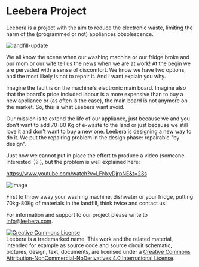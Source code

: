 # Leebera Project

Leebera is a project with the aim to reduce the electronic waste, limiting the harm of the (programmed or not) appliances obsolescence. 

![landfill-update](https://user-images.githubusercontent.com/92993315/200126288-36990d4c-56aa-498e-9295-b628ed038752.jpg)


We all know the scene when our washing machine or our fridge broke and our mom or our wife tell us the news when we are at work! At the begin we are pervaded with a sense of discomfort. We know we have two options, and the most likely is not to repair it. And I want explain you why.

Imagine the fault is on the machine's electronic main board. Imagine also that the board's price included labour is a more expensive than to buy a new appliance or (as often is the case), the main board is not anymore on the market. So, this is what Leebera want avoid.

Our mission is to extend the life of our appliance, just because we and you don't want to add 70-80 Kg of e-waste to the land or just because we still love it and don't want to buy a new one. Leebera is designing a new way to do it. We put the repairing problem in the design phase: repairable "by design". 

Just now we cannot put in place the effort to produce a video (someone interested :)? ), but the problem is well explained here: 

https://www.youtube.com/watch?v=LFNxyDjrpNE&t=23s


![image](https://user-images.githubusercontent.com/92993315/200180736-bb27b545-80ba-4369-9ed9-4222a38d35fc.png)


First to throw away your washing machine, dishwater or your fridge, putting 70kg-80Kg of materials in the landfill, think twice and contact us!

For information and support to our project please write to info@leebera.com.


<a rel="license" href="http://creativecommons.org/licenses/by-nc-nd/4.0/"><img alt="Creative Commons License" style="border-width:0" src="https://i.creativecommons.org/l/by-nc-nd/4.0/88x31.png" /></a><br />Leebera is a trademarked name. This work and the related material, intended for example as source code and source circuit schematic, pictures, design, text, documents, are licensed under a <a rel="license" href="http://creativecommons.org/licenses/by-nc-nd/4.0/">Creative Commons Attribution-NonCommercial-NoDerivatives 4.0 International License</a>.

